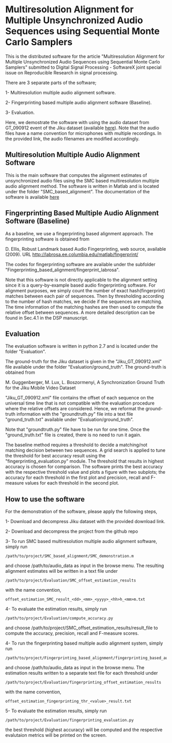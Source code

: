 # Multiresolution Alignment for Multiple Unsynchronized Audio Sequences using Sequential Monte Carlo Samplers

This is the distributed software for the article "Multiresolution Alignment for Multiple Unsynchronized Audio Sequences using Sequential Monte Carlo Samplers" submitted to Digital Signal Processing - SoftwareX joint special issue on Reproducible Research in signal processing.

There are 3 separate parts of the software; 

1- Multiresolution multiple audio alignment software. 

2- Fingerprinting based multiple audio alignment software (Baseline).

3- Evaluation.

Here, we demostrate the software with using the audio dataset from GT_090912 event of the Jiku dataset (available [here](https://www.dropbox.com/sh/ktirf3t6b8lhs7d/AADlCm24Xw2A_qru5sUP71jFa?dl=0)). Note that the audio files have a name convention for microphones with multiple recordings. In the provided link, the audio filenames are modified accordingly.

## Multiresolution Multiple Audio Alignment Software

This is the main software that computes the alignment estimates of unsynchronized audio files using the SMC based multiresolution multiple audio alignment method. The software is written in Matlab and is located under the folder "SMC_based_alignment". The documentation of the software is available [here](www.dogacbasaran.com/Software_documentation/SMC_based_alignment_documentation/index.html)
 
## Fingerprinting Based Multiple Audio Alignment Software (Baseline)

As a baseline, we use a fingerprinting based alignment approach. The fingerprinting software is obtained from 

D. Ellis, Robust Landmark based Audio Fingerprinting, web source, available (2009).
URL http://labrosa.ee.columbia.edu/matlab/fingerprint/

The codes for fingerprinting software are available under the subfolder "Fingerprinting_based_alignment/fingerprint_labrosa".

Note that this software is not directly applicable to the alignment setting since it is a query-by-example based audio fingerprinting software. For alignment purposes, we simply count the number of exact hash(fingerprint) matches between each pair of sequences. Then by thresholding according to the number of hash matches, we decide if the sequences are matching. The time information of the matching hashes are then used to compute the relative offset between sequences. A more detailed description can be found in Sec.4.1 in the DSP manuscript.  

## Evaluation 

The evaluation software is written in python 2.7 and is located under the folder "Evaluation".

The ground-truth for the Jiku dataset is given in the "Jiku_GT_090912.xml" file available under the folder "Evaluation/ground_truth". The ground-truth is obtained from

M. Guggenberger, M. Lux, L. Boszormenyi, A Synchronization Ground
Truth for the Jiku Mobile Video Dataset 

"Jiku_GT_090912.xml" file contains the offset of each sequence on the universal time line that is not compatible with the evaluation procedure where the relative offsets are considered. Hence, we reformat the ground-truth information with the "groundtruth.py" file into a text file "ground_truth.txt" available under "Evaluation/ground_truth". 

Note that "groundtruth.py" file have to be run for one time. Once the "ground_truth.txt" file is created, there is no need to run it again. 

The baseline method requires a threshold to decide a matching/not matching decision between two sequences. A grid search is applied to tune the threshold for best accuracy result using the "fingerprinting_evaluation.py" module. The threshold that results in highest accuracy is chosen for comparison. The software prints the best accuracy with the respective threshold value and plots a figure with two subplots; the accuracy for each threshold in the first plot and precision, recall and F-measure values for each threshold in the second plot. 

## How to use the software

For the demonstration of the software, please apply the following steps,

1- Download and decompress Jiku dataset with the provided download link.

2- Download and decompress the project from the github repo
    
3- To run SMC based multiresolution multiple audio alignment software, simply run 

	/path/to/project/SMC_based_alignment/SMC_demonstration.m 

and choose /path/to/audio_data as input in the browse menu. The resulting alignment estimates will be written in a text file under 

	/path/to/project/Evaluation/SMC_offset_estimation_results 

with the name convention,

	offset_estimation_SMC_result_<dd>_<mm>_<yyyy>_<hh>h_<mm>m.txt

4- To evaluate the estimation results, simply run

	/path/to/project/Evaluation/compute_accuracy.py

and choose /path/to/project/SMC_offset_estimation_results/result_file to compute the accuracy, precision, recall and F-measure scores.

4-  To run the fingerprinting based multiple audio alignment system, simply run
 
	/path/to/project/Fingerprinting_based_alignment/fingerprinting_based_audio_alignment.m

and choose /path/to/audio_data as input in the browse menu. The estimation results written to a separate text file for each threshold under

	/path/to/project/Evaluation/fingerprinting_offset_estimation_results 

with the name convention,

	offset_estimation_fingerprinting_thr_<value>_result.txt

5- To evaluate the estimation results, simply run

	/path/to/project/Evaluation/fingerprinting_evaluation.py
	
the best threshold (highest accuracy) will be computed and the respective evalutaion metrics will be printed on the screen.



